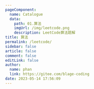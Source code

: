 ```yaml
---
pageComponent: 
  name: Catalogue
  data: 
    path: 01.算法
    imgUrl: /img/leetcode.png
    description: LeetCode算法题解
title: 算法
permalink: /leetcode/
sidebar: false
article: false
comment: false
editLink: false
author: 
  name: phan
  link: https://gitee.com/blage-coding
date: 2023-05-14 17:56:09
---
```


